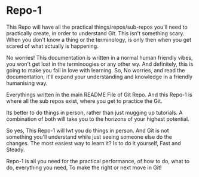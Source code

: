 # Repo-1
This Repo will have all the practical things/repos/sub-repos you'll need to practically create, in order to understand Git. 
This isn't something scary. When you don't know a thing or the terminology, is only then when you get scared of what actually is happening.

No worries!
This documentation is written in a normal human friendly vibes, you won't get lost in the terminoogies or any other wy.
And definitely, this is going to make you fall in love with learning.
So, No worries, and read the documentation, it'll expand your understanding and knowledge in a friendly humanising way.

Everythings written in the main README File of Git Repo. 
And this Repo-1 is where all the sub repos exist, where you get to practice the Git.

Its better to do things in person, rather than just mugging up tutorials. A combination of both will take you to the horizons
of your highest potential.

So yes, This Repo-1 will lwt you do things in person. And Git is not something you'll understand while just seeing someone else do the changes.
The most easiest way to learn it?
Is to do it yourself,
Fast and Steady.

Repo-1 is all you need for the practical performance, of how to do, what to do, everything you need, 
To make the right or next move in Git!

